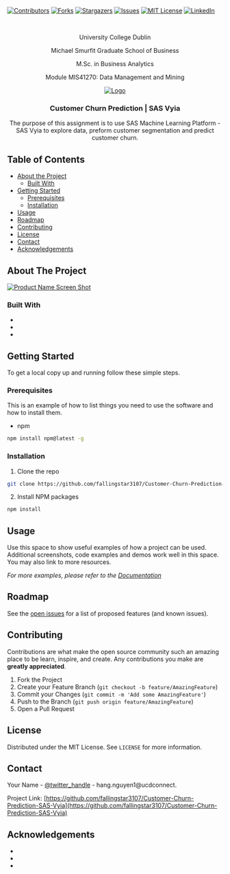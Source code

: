 [![Contributors][contributors-shield]][contributors-url]
[![Forks][forks-shield]][forks-url]
[![Stargazers][stars-shield]][stars-url]
[![Issues][issues-shield]][issues-url]
[![MIT License][license-shield]][license-url]
[![LinkedIn][linkedin-shield]][linkedin-url]



<!-- PROJECT LOGO -->
<br />
<p align="center">
  University College Dublin
  <p align="center">
  Michael Smurfit Graduate School of Business
<p align="center">
  M.Sc. in Business Analytics
<p align="center">
  Module MIS41270: Data Management and Mining
<p align="center">
  <a href="https://github.com/fallingstar3107/Customer-Churn-Prediction-SAS-Vyia">
    <img src="https://upload.wikimedia.org/wikipedia/en/thumb/5/57/Universitycollegedublinlogo.png/138px-Universitycollegedublinlogo.png" alt="Logo" >
  </a>

  <h3 align="center">Customer Churn Prediction | SAS Vyia </h3>

  <p align="center">
  The purpose of this assignment is to use SAS Machine Learning Platform - SAS Vyia to explore data, preform customer segmentation and predict customer churn.

    
  </p>
</p>



<!-- TABLE OF CONTENTS -->
## Table of Contents

* [About the Project](#about-the-project)
  * [Built With](#built-with)
* [Getting Started](#getting-started)
  * [Prerequisites](#prerequisites)
  * [Installation](#installation)
* [Usage](#usage)
* [Roadmap](#roadmap)
* [Contributing](#contributing)
* [License](#license)
* [Contact](#contact)
* [Acknowledgements](#acknowledgements)



<!-- ABOUT THE PROJECT -->
## About The Project

[![Product Name Screen Shot][product-screenshot]](https://example.com)


### Built With

* []()
* []()
* []()



<!-- GETTING STARTED -->
## Getting Started

To get a local copy up and running follow these simple steps.

### Prerequisites

This is an example of how to list things you need to use the software and how to install them.
* npm
```sh
npm install npm@latest -g
```

### Installation

1. Clone the repo
```sh
git clone https://github.com/fallingstar3107/Customer-Churn-Prediction-SAS-Vyia.git
```
2. Install NPM packages
```sh
npm install
```



<!-- USAGE EXAMPLES -->
## Usage

Use this space to show useful examples of how a project can be used. Additional screenshots, code examples and demos work well in this space. You may also link to more resources.

_For more examples, please refer to the [Documentation](https://example.com)_



<!-- ROADMAP -->
## Roadmap

See the [open issues](https://github.com/fallingstar3107/Customer-Churn-Prediction-SAS-Vyia/issues) for a list of proposed features (and known issues).



<!-- CONTRIBUTING -->
## Contributing

Contributions are what make the open source community such an amazing place to be learn, inspire, and create. Any contributions you make are **greatly appreciated**.

1. Fork the Project
2. Create your Feature Branch (`git checkout -b feature/AmazingFeature`)
3. Commit your Changes (`git commit -m 'Add some AmazingFeature'`)
4. Push to the Branch (`git push origin feature/AmazingFeature`)
5. Open a Pull Request



<!-- LICENSE -->
## License

Distributed under the MIT License. See `LICENSE` for more information.



<!-- CONTACT -->
## Contact

Your Name - [@twitter_handle](https://twitter.com/twitter_handle) - hang.nguyen1@ucdconnect.

Project Link: [https://github.com/fallingstar3107/Customer-Churn-Prediction-SAS-Vyia](https://github.com/fallingstar3107/Customer-Churn-Prediction-SAS-Vyia)



<!-- ACKNOWLEDGEMENTS -->
## Acknowledgements

* []()
* []()
* []()





<!-- MARKDOWN LINKS & IMAGES -->
<!-- https://www.markdownguide.org/basic-syntax/#reference-style-links -->
[contributors-shield]: https://img.shields.io/github/contributors/fallingstar3107/Customer-Churn-Prediction-SAS-Vyia.svg?style=flat-square
[contributors-url]: https://github.com/fallingstar3107/Customer-Churn-Prediction-SAS-Vyia/graphs/contributors
[forks-shield]: https://img.shields.io/github/forks/fallingstar3107/Customer-Churn-Prediction-SAS-Vyia.svg?style=flat-square
[forks-url]: https://github.com/fallingstar3107/Customer-Churn-Prediction-SAS-Vyia/network/members
[stars-shield]: https://img.shields.io/github/stars/fallingstar3107/Customer-Churn-Prediction-SAS-Vyia.svg?style=flat-square
[stars-url]: https://github.com/fallingstar3107/Customer-Churn-Prediction-SAS-Vyia/stargazers
[issues-shield]: https://img.shields.io/github/issues/fallingstar3107/Customer-Churn-Prediction-SAS-Vyia.svg?style=flat-square
[issues-url]: https://github.com/fallingstar3107/Customer-Churn-Prediction-SAS-Vyia/issues
[license-shield]: https://img.shields.io/github/license/fallingstar3107/Customer-Churn-Prediction-SAS-Vyia.svg?style=flat-square
[license-url]: https://github.com/fallingstar3107/Customer-Churn-Prediction-SAS-Vyia/blob/master/LICENSE.txt
[linkedin-shield]: https://img.shields.io/badge/-LinkedIn-black.svg?style=flat-square&logo=linkedin&colorB=555
[linkedin-url]: https://www.linkedin.com/in/hang-nguyen-analytics/
[product-screenshot]: images/screenshot.png

